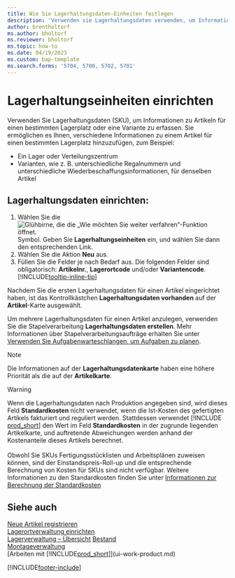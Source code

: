 ```yaml
---
title: Wie Sie Lagerhaltungsdaten-Einheiten festlegen
description: 'Verwenden sie Lagerhaltungsdaten verwenden, um Informationen über Ihre Artikel für einen bestimmten Lagerort oder eine bestimmte Variante zu speichern.'
author: brentholtorf
ms.author: bholtorf
ms.reviewer: bholtorf
ms.topic: how-to
ms.date: 04/19/2023
ms.custom: bap-template
ms.search.forms: '5704, 5700, 5702, 5701'
---
```


# <a name="set-up-stockkeeping-units"></a>Lagerhaltungseinheiten einrichten

Verwenden Sie Lagerhaltungsdaten (SKU), um Informationen zu Artikeln für einen bestimmten Lagerplatz oder eine Variante zu erfassen. Sie ermöglichen es Ihnen, verschiedene Informationen zu einem Artikel für einen bestimmten Lagerplatz hinzuzufügen, zum Beispiel:

* Ein Lager oder Verteilungszentrum
* Varianten, wie z. B. unterschiedliche Regalnummern und unterschiedliche Wiederbeschaffungsinformationen, für denselben Artikel  

## <a name="to-set-up-a-stockkeeping-unit"></a>Lagerhaltungsdaten einrichten:

1. Wählen Sie die ![Glühbirne, die die „Wie möchten Sie weiter verfahren“-Funktion öffnet.](media/ui-search/search_small.png "Wie möchten Sie weiter verfahren?") Symbol. Geben Sie **Lagerhaltungseinheiten** ein, und wählen Sie dann den entsprechenden Link.  
2. Wählen Sie die Aktion **Neu** aus.  
3. Füllen Sie die Felder je nach Bedarf aus. Die folgenden Felder sind obligatorisch: **Artikelnr.**, **Lagerortcode** und/oder **Variantencode**. [!INCLUDE[tooltip-inline-tip](includes/tooltip-inline-tip_md.md)]  

Nachdem Sie die ersten Lagerhaltungsdaten für einen Artikel eingerichtet haben, ist das Kontrollkästchen **Lagerhaltungsdaten vorhanden** auf der **Artikel**-Karte ausgewählt.  

Um mehrere Lagerhaltungsdaten für einen Artikel anzulegen, verwenden Sie die Stapelverarbeitung **Lagerhaltungsdaten erstellen**. Mehr Informationen über Stapelverarbeitungsaufträge erhalten Sie unter [Verwenden Sie Aufgabenwarteschlangen, um Aufgaben zu planen](admin-job-queues-schedule-tasks.md).  

> [!NOTE]  
> Die Informationen auf der **Lagerhaltungsdatenkarte** haben eine höhere Priorität als die auf der **Artikelkarte**.

> [!Warning]
> Wenn die Lagerhaltungsdaten nach Produktion angegeben sind, wird dieses Feld **Standardkosten** nicht verwendet, wenn die Ist-Kosten des gefertigten Artikels fakturiert und reguliert werden. Stattdessen verwendet [!INCLUDE [prod_short](includes/prod_short.md)] den Wert im Feld **Standardkosten** in der zugrunde liegenden Artikelkarte, und auftretende Abweichungen werden anhand der Kostenanteile dieses Artikels berechnet.<br><br>
> Obwohl Sie SKUs Fertigungsstücklisten und Arbeitsplänen zuweisen können, sind der Einstandspreis-Roll-up und die entsprechende Berechnung von Kosten für SKUs sind nicht verfügbar. Weitere Informationen zu den Standardkosten finden Sie unter [Informationen zur Berechnung der Standardkosten](finance-about-calculating-standard-cost.md)

## <a name="see-also"></a>Siehe auch

[Neue Artikel registrieren](inventory-how-register-new-items.md)  
[Lagerortverwaltung einrichten](warehouse-setup-warehouse.md)  
[Lagerverwaltung – Übersicht](design-details-warehouse-management.md)
[Bestand](inventory-manage-inventory.md)  
[Montageverwaltung](assembly-assemble-items.md)    
[Arbeiten mit [!INCLUDE[prod_short](includes/prod_short.md)]](ui-work-product.md)  

[!INCLUDE[footer-include](includes/footer-banner.md)]
